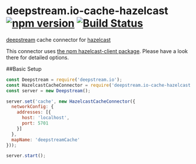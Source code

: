 # deepstream.io-cache-hazelcast [![npm version](https://badge.fury.io/js/deepstream.io-cache-hazelcast.svg)](http://badge.fury.io/js/deepstream.io-cache-hazelcast) [![Build Status](https://travis-ci.org/deepstreamIO/deepstream.io-cache-hazelcast.svg?branch=master)](https://travis-ci.org/deepstreamIO/deepstream.io-cache-hazelcast)

[deepstream](http://deepstream.io) cache connector for [hazelcast](http://hazelcast.org/)

This connector uses [the npm hazelcast-client package](https://www.npmjs.com/package/hazelcast-client).
Please have a look there for detailed options.

##Basic Setup
```javascript
const Deepstream = require('deepstream.io');
const HazelcastCacheConnector = require('deepstream.io-cache-hazelcast');
const server = new Deepstream();

server.set('cache', new HazelcastCacheConnector({
  networkConfig: {
    addresses: [{
      host: 'localhost',
      port: 5701
    }]
  },
  mapName: 'deepstreamCache'
}));

server.start();
```
